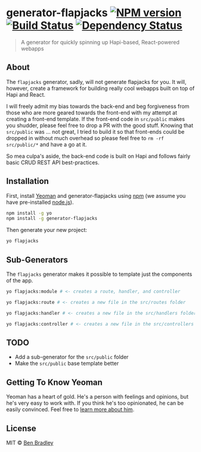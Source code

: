 # generator-flapjacks [![NPM version][npm-image]][npm-url] [![Build Status][travis-image]][travis-url] [![Dependency Status][daviddm-image]][daviddm-url]

> A generator for quickly spinning up Hapi-based, React-powered webapps

## About

The `flapjacks` generator, sadly, will not generate flapjacks for you.  It will, however, create a framework for building really cool webapps built on top of Hapi and React.

I will freely admit my bias towards the back-end and beg forgiveness from those who are more geared towards the front-end with my attempt at creating a front-end template. If the front-end code in `src/public` makes you shudder, please feel free to drop a PR with the good stuff.  Knowing that `src/public` was ... not great, I tried to build it so that front-ends could be dropped in without much overhead so please feel free to `rm -rf src/public/*` and have a go at it.

So mea culpa's aside, the back-end code is built on Hapi and follows fairly basic CRUD REST API best-practices.

## Installation

First, install [Yeoman](http://yeoman.io) and generator-flapjacks using [npm](https://www.npmjs.com/) (we assume you have pre-installed [node.js](https://nodejs.org/)).

```bash
npm install -g yo
npm install -g generator-flapjacks
```

Then generate your new project:

```bash
yo flapjacks
```

## Sub-Generators

The `flapjacks` generator makes it possible to template just the components of the app.

```bash
yo flapjacks:module # <- creates a route, handler, and controller

yo flapjacks:route # <- creates a new file in the src/routes folder

yo flapjacks:handler # <- creates a new file in the src/handlers folder

yo flapjacks:controller # <- creates a new file in the src/controllers folder
```

## TODO

- Add a sub-generator for the `src/public` folder
- Make the `src/public` base template better

## Getting To Know Yeoman

Yeoman has a heart of gold. He&#39;s a person with feelings and opinions, but he&#39;s very easy to work with. If you think he&#39;s too opinionated, he can be easily convinced. Feel free to [learn more about him](http://yeoman.io/).

## License

MIT © [Ben Bradley](https://github.com/ben-bradley)


[npm-image]: https://badge.fury.io/js/generator-flapjacks.svg
[npm-url]: https://npmjs.org/package/generator-flapjacks
[travis-image]: https://travis-ci.org/ben-bradley/generator-flapjacks.svg?branch=master
[travis-url]: https://travis-ci.org/ben-bradley/generator-flapjacks
[daviddm-image]: https://david-dm.org/ben-bradley/generator-flapjacks.svg?theme=shields.io
[daviddm-url]: https://david-dm.org/ben-bradley/generator-flapjacks
